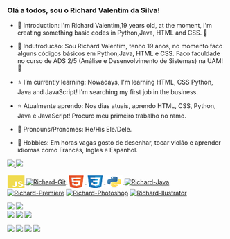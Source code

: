 ### Olá a todos, sou o Richard Valentim da Silva!

- 🥦 Introduction: I'm Richard Valentim,19 years old, at the moment, i'm creating something basic codes in Python,Java, HTML and CSS. 🥦    
- 🥦 Indutroducão: Sou Richard Valentim, tenho 19 anos, no momento faco alguns códigos básicos em Python,Java, HTML e CSS. Faco faculdade no curso de ADS 2/5             (Análise e Desenvolvimento de Sistemas) na UAM! 🥦

- ⭐ I’m currently learning: Nowadays, I'm learning HTML, CSS Python, Java and JavaScript! I'm searching my first job in the business.
- ⭐ Atualmente aprendo: Nos dias atuais, aprendo HTML, CSS, Python, Java e JavaScript! Procuro meu primeiro trabalho no ramo.
     
- 🦅 Pronouns/Pronomes: He/His Ele/Dele.
  
- 🎇 Hobbies: Em horas vagas gosto de desenhar, tocar violão e aprender idiomas como Francês, Ingles e Espanhol. 

 <div align="left">
  <a href="https://github.com/valenart">
  <img height="160em" src="https://github-readme-stats.vercel.app/api?username=valenart&show_icons=true&theme=tokyonight&include_all_commits=true&count_private=true"/>
  <img height="160em" src="https://github-readme-stats.vercel.app/api/top-langs/?username=valenart&layout=compact&langs_count=7&theme=tokyonight"/>
 </div>
     
 <div style="display: inline_block"><br>
  <img align="center" alt="Richard-Js" height="30" width="40" src="https://raw.githubusercontent.com/devicons/devicon/master/icons/javascript/javascript-plain.svg">
  <img align="center" alt="Richard-Git" height="30" width="40" src="https://cdn.jsdelivr.net/gh/devicons/devicon@latest/devicon.min.css">
  <img align="center" alt="Richard-HTML" height="30" width="40" src="https://raw.githubusercontent.com/devicons/devicon/master/icons/html5/html5-original.svg">
  <img align="center" alt="Richard-CSS" height="30" width="40" src="https://raw.githubusercontent.com/devicons/devicon/master/icons/css3/css3-original.svg">
  <img align="center" alt="Richard-Python" height="30" width="40" src="https://raw.githubusercontent.com/devicons/devicon/master/icons/python/python-original.svg">
  <img align="center" alt="Richard-Java" height"30" width="40" top=10px src="https://cdn.jsdelivr.net/gh/devicons/devicon/icons/java/java-original-wordmark.svg">
 </div>
 
 <div>
      <img align="center" alt="Richard-Premiere" height="30" width="40" src="https://cdn.jsdelivr.net/gh/devicons/devicon/icons/premierepro/premierepro-original.svg">
      <img align="center" alt="Richard-Photoshop" height="30" width="40" src="https://cdn.jsdelivr.net/gh/devicons/devicon/icons/photoshop/photoshop-line.svg">
      <img align="center" alt="Richard-Ilustrator" height="30" width="40" src="https://cdn.jsdelivr.net/gh/devicons/devicon/icons/illustrator/illustrator-line.svg">
 </div>    
     
   <a href = "https://github.com/Valenart/JAVA" target="_blank"><img src="https://img.shields.io/badge/Java-ED8B00?style=for-the-badge&logo=java&logoColor=white" target="_blank"></a>
   <a href = "https://github.com/Valenart/Codigos-Python" target="_blank"><img src="https://img.shields.io/badge/Python-3776AB?style=for-the-badge&logo=python&logoColor=white" target="_blank"></a>  
   <a href = "https://github.com/Valenart/Sites" target="_blank"><img src="https://img.shields.io/badge/HTML5-E34F26?style=for-the-badge&logo=html5&logoColor=white" target="_blank"></a>
   <a href = "https://github.com/Valenart/Sites" target="_blank"><img src="https://img.shields.io/badge/CSS3-1572B6?style=for-the-badge&logo=css3&logoColor=white" target="_blank"></a>
    <a href = "https://github.com/Valenart" target="_blank"><img src="https://img.shields.io/badge/JavaScript-F7DF1E?style=for-the-badge&logo=javascript&logoColor=black" target="_blank"></a>
     
<a href="https://instagram.com/r_valentims" target="_blank"><img src="https://img.shields.io/badge/-Instagram-%23E4405F?style=for-the-badge&logo=instagram&logoColor=white" target="_blank"></a>
  <a href = "mailto:richardvalentim.corp@gmail.com"><img src="https://img.shields.io/badge/-Gmail-%23333?style=for-the-badge&logo=gmail&logoColor=white" target="_blank"></a>
  <a href = "https://twitter.com/ValentimR3" target="_blank"><img src="https://img.shields.io/badge/Twitter-1DA1F2?style=for-the-badge&logo=twitter&logoColor=white" target="_blank"></a> 
  <a href = "https://www.linkedin.com/in/richard-valentim-da-silva-a9010923b/" target="_blank"><img src="https://img.shields.io/badge/LinkedIn-0077B5?style=for-the-badge&logo=linkedin&logoColor=white" target="_blank"></a>     
